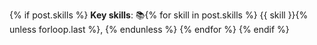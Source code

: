 {% if post.skills %}
**Key skills**: 📚{% for skill in post.skills %} {{ skill }}{% unless forloop.last %}, {% endunless %}
  {% endfor %}
{% endif %}
